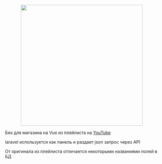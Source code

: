 <p align="center"><a href="https://laravel.com" target="_blank"><img src="https://raw.githubusercontent.com/laravel/art/master/logo-lockup/5%20SVG/2%20CMYK/1%20Full%20Color/laravel-logolockup-cmyk-red.svg" width="400"></a></p>

<p>Бек для магазина на Vue  из плейлиста на <a href="https://www.youtube.com/watch?v=22W54aRGr3Q&list=PLb6TvuNosCJW_N3wqAUYsp7DvUzfyvbvB">YouTube</a></p>

 <p>laravel  используется как панель и раздает json запрос  через API</p>
<p>
  От  оригинала из плейлиста отличается некоторыми названиями полей в БД
</p>
